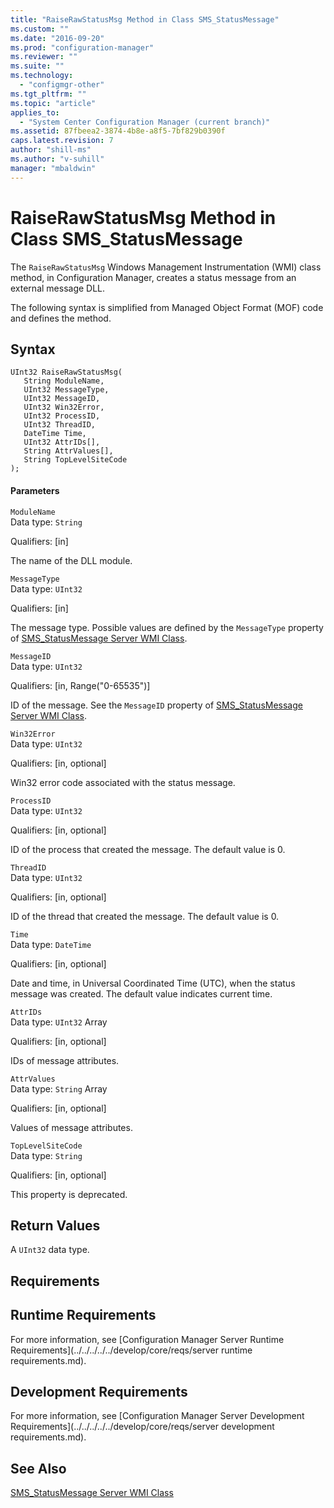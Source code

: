 ```yaml
---
title: "RaiseRawStatusMsg Method in Class SMS_StatusMessage"
ms.custom: ""
ms.date: "2016-09-20"
ms.prod: "configuration-manager"
ms.reviewer: ""
ms.suite: ""
ms.technology: 
  - "configmgr-other"
ms.tgt_pltfrm: ""
ms.topic: "article"
applies_to: 
  - "System Center Configuration Manager (current branch)"
ms.assetid: 87fbeea2-3874-4b8e-a8f5-7bf829b0390f
caps.latest.revision: 7
author: "shill-ms"
ms.author: "v-suhill"
manager: "mbaldwin"
---
```

# RaiseRawStatusMsg Method in Class SMS_StatusMessage
The `RaiseRawStatusMsg` Windows Management Instrumentation (WMI) class method, in Configuration Manager, creates a status message from an external message DLL.  
  
 The following syntax is simplified from Managed Object Format (MOF) code and defines the method.  
  
## Syntax  
  
```  
UInt32 RaiseRawStatusMsg(  
   String ModuleName,  
   UInt32 MessageType,  
   UInt32 MessageID,  
   UInt32 Win32Error,  
   UInt32 ProcessID,  
   UInt32 ThreadID,  
   DateTime Time,  
   UInt32 AttrIDs[],  
   String AttrValues[],  
   String TopLevelSiteCode  
);  
```  
  
#### Parameters  
 `ModuleName`  
 Data type: `String`  
  
 Qualifiers: [in]  
  
 The name of the DLL module.  
  
 `MessageType`  
 Data type: `UInt32`  
  
 Qualifiers: [in]  
  
 The message type. Possible values are defined by the `MessageType` property of [SMS_StatusMessage Server WMI Class](../../../../../develop/reference/core/servers/manage/sms_statusmessage-server-wmi-class.md).  
  
 `MessageID`  
 Data type: `UInt32`  
  
 Qualifiers: [in, Range("0-65535")]  
  
 ID of the message. See the `MessageID` property of [SMS_StatusMessage Server WMI Class](../../../../../develop/reference/core/servers/manage/sms_statusmessage-server-wmi-class.md).  
  
 `Win32Error`  
 Data type: `UInt32`  
  
 Qualifiers: [in, optional]  
  
 Win32 error code associated with the status message.  
  
 `ProcessID`  
 Data type: `UInt32`  
  
 Qualifiers: [in, optional]  
  
 ID of the process that created the message. The default value is 0.  
  
 `ThreadID`  
 Data type: `UInt32`  
  
 Qualifiers: [in, optional]  
  
 ID of the thread that created the message. The default value is 0.  
  
 `Time`  
 Data type: `DateTime`  
  
 Qualifiers: [in, optional]  
  
 Date and time, in Universal Coordinated Time (UTC), when the status message was created. The default value indicates current time.  
  
 `AttrIDs`  
 Data type: `UInt32` Array  
  
 Qualifiers: [in, optional]  
  
 IDs of message attributes.  
  
 `AttrValues`  
 Data type: `String` Array  
  
 Qualifiers: [in, optional]  
  
 Values of message attributes.  
  
 `TopLevelSiteCode`  
 Data type: `String`  
  
 Qualifiers: [in, optional]  
  
 This property is deprecated.  
  
## Return Values  
 A `UInt32` data type.  
  
## Requirements  
  
## Runtime Requirements  
 For more information, see [Configuration Manager Server Runtime Requirements](../../../../../develop/core/reqs/server runtime requirements.md).  
  
## Development Requirements  
 For more information, see [Configuration Manager Server Development Requirements](../../../../../develop/core/reqs/server development requirements.md).  
  
## See Also  
 [SMS_StatusMessage Server WMI Class](../../../../../develop/reference/core/servers/manage/sms_statusmessage-server-wmi-class.md)